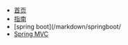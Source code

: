 <!-- docs/_sidebar.md -->

* [首页](/)
* [指南](/guide)
* [spring boot](/markdown/springboot/
* [Spring MVC](/mardown/SpringMVC/)